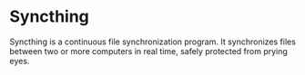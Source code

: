 # Syncthing

Syncthing is a continuous file synchronization program. It synchronizes files between two or more computers in real time, safely protected from prying eyes.
